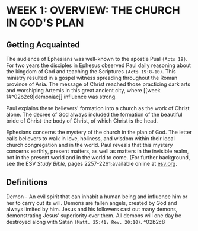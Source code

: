 # WEEK 1: OVERVIEW: THE CHURCH IN GOD'S PLAN

## Getting Acquainted

The audience of Ephesians was well-known to the apostle Pual `(Acts 19)`. For two years the disciples in Ephesus observed Paul daily reasoning about the kingdom of God and teaching the Scriptures `(Acts 19:8-10)`. This ministry resulted in a gospel witness spreading throughout the Roman province of Asia. The message of Christ reached those practicing dark arts and worshiping Artemis in this great ancient city, where [[week 1#^02b2c8|demoniac]] influence was strong.

Paul explains these believers' formation into a church as the work of Christ alone. The decree of God always included the formation of the beautiful bride of Christ-the body of Christ, of which Christ is the head.

Ephesians concerns the mystery of the church in the plan of God. The letter calls believers to walk in love, holiness, and wisdom within their local church congregation and in the world. Paul reveals that this mystery concerns earthly, present matters, as well as matters in the invisible realm, bot in the present world and in the world to come. (For further background, see the ESV *Study Bible*, pages 2257-2261;available online at [esv.org](https://www.esv.org/).

## Definitions
Demon - An evil spirit that can inhabit a human being and influence him or her to carry out its will. Demons are fallen angels, created by God and always limited by him. Jesus and his followers cast out many demons, demonstrating Jesus' superiority over them. All demons will one day be destroyed along with Satan `(Matt. 25:41; Rev. 20:10)`. ^02b2c8
